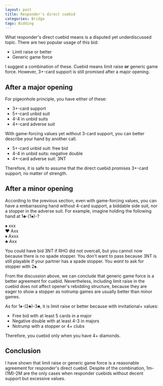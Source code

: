 ```yaml
---
layout: post
title: Responder's direct cuebid
categories: Bridge
tags: Bidding
---
```

<link rel="stylesheet" href="/style/bridge.css">

What responder's direct cuebid means is a disputed yet underdiscussed topic.
There are two popular usage of this bid:

* Limit raise or better
* Generic game force

I suggest a combination of these.  Cuebid means limit raise __or__ generic game
force.  However, 3+-card support is still promised after a major opening.

After a major opening
---------------------
For pigeonhole principle, you have either of these:
* 3+-card support
* 5+-card unbid suit
* 4-4 in unbid suits
* 4+-card adverse suit

With game-forcing values yet without 3-card support, you can better describe
your hand by another call.
* 5+-card unbid suit: free bid
* 4-4 in unbid suits: negative double
* 4+-card adverse suit: 3NT

Therefore, it is safe to assume that the direct cuebid promises 3+-card
support, no matter of strength.

After a minor opening
---------------------
According to the previous section, even with game-forcing values, you can have
a embarrassing hand without 4-card support, a biddable side suit, nor a stopper
in the adverse suit.  For example, imagine holding the following hand at
1♣-(1♠)-?

♠ xxx  
<span class="redsuit">♥</span> Axx  
<span class="redsuit">♦</span> Axxx  
♣ Axx

You could have bid 3NT if RHO did not overcall, but you cannot now because
there is no spade stopper.  You don't want to pass because 3NT is still
playable if your partner has a spade stopper.  You _want_ to ask for stopper
with 2♠.

From the discussion above, we can conclude that generic game force is a better
agreement for cuebid.  Nevertheless, including limit raise in the cuebid does
not affect opener's rebidding structure, because they are eager to show a
stopper as notrump games are usually better than minor games.

As for 1<span class="redsuit">♦</span>-(2♣)-3♣, it is limit raise or better
because with invitational+ values:

* Free bid with at least 5 cards in a major
* Negative double with at least 4-3 in majors
* Notrump with a stopper or 4+ clubs

Therefore, you cuebid only when you have 4+ diamonds.

Conclusion
----------
I have shown that limit raise or generic game force is a reasonable agreement
for responder's direct cuebid.  Despite of the combination, 1m-(1M)-2M are the
only cases when responder cuebids without decent support but excessive values.

